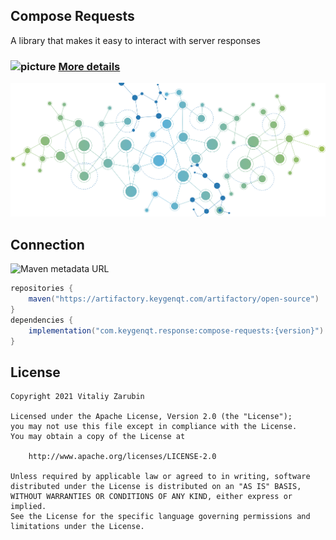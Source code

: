 ## Compose Requests

A library that makes it easy to interact with server responses

### ![picture](https://github.com/google/material-design-icons/raw/master/png/action/extension/materialicons/18dp/1x/baseline_extension_black_18dp.png?raw=true) [More details](https://keygenqt.github.io/compose-requests/)

![picture](https://github.com/keygenqt/android-response-result/blob/master/data/just-image.png?raw=true)

## Connection

![Maven metadata URL](https://img.shields.io/maven-metadata/v?metadataUrl=https%3A%2F%2Fartifactory.keygenqt.com%2Fartifactory%2Fopen-source%2Fcom%2Fkeygenqt%2Fresponse%2Fandroid-response-result%2Fmaven-metadata.xml)

```gradle
repositories {
    maven("https://artifactory.keygenqt.com/artifactory/open-source")
}
dependencies {
    implementation("com.keygenqt.response:compose-requests:{version}")
}
```

## License

```
Copyright 2021 Vitaliy Zarubin

Licensed under the Apache License, Version 2.0 (the "License");
you may not use this file except in compliance with the License.
You may obtain a copy of the License at

    http://www.apache.org/licenses/LICENSE-2.0

Unless required by applicable law or agreed to in writing, software
distributed under the License is distributed on an "AS IS" BASIS,
WITHOUT WARRANTIES OR CONDITIONS OF ANY KIND, either express or implied.
See the License for the specific language governing permissions and
limitations under the License.
```
